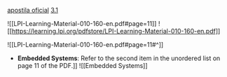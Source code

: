 [apostila oficial](https://learning.lpi.org/pdfstore/LPI-Learning-Material-010-160-en.pdf)
[3.1](obsidian://open?vault=Obsidian%20Vault&file=Certificates%2FLinux%20Professional%20Institute%2FLPI-ESSENTIALS%2FLPI-Learning-Material-010-160-en.pdf#page=15)

![[LPI-Learning-Material-010-160-en.pdf#page=11]]
![[https://learning.lpi.org/pdfstore/LPI-Learning-Material-010-160-en.pdf]]

![[LPI-Learning-Material-010-160-en.pdf#page=11#^]]

- **Embedded Systems**: Refer to the second item in the unordered list on page 11 of the PDF.]]
![[Embedded Systems]]


